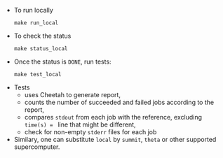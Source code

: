 * To run locally
  ```
  make run_local
  ```
* To check the status
  ```
  make status_local
  ```
* Once the status is `DONE`, run tests:
  ```
  make test_local
  ```
* Tests 
  * uses Cheetah to generate report, 
  * counts the number of succeeded and failed jobs according to the report, 
  * compares `stdout` from each job with the reference, excluding `time(s) = ` line that might be different,
  * check for non-empty `stderr` files for each job 
* Similary, one can substitute `local` by `summit`, `theta` or other supported supercomputer.
